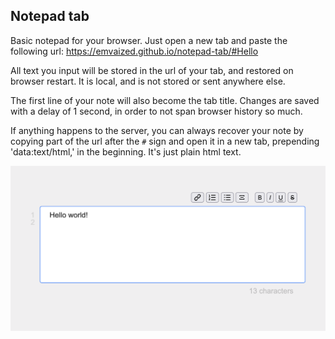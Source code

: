 ## Notepad tab

Basic notepad for your browser. 
Just open a new tab and paste the following url: https://emvaized.github.io/notepad-tab/#Hello

All text you input will be stored in the url of your tab, and restored on browser restart. It is local, and is not stored or sent anywhere else.

The first line of your note will also become the tab title. Changes are saved with a delay of 1 second, in order to not span browser history so much.

If anything happens to the server, you can always recover your note by copying part of the url after the `#` sign and open it in a new tab, prepending 'data:text/html,' in the beginning. It's just plain html text.

<img src="./assets/screenshots/screenshot.png" />